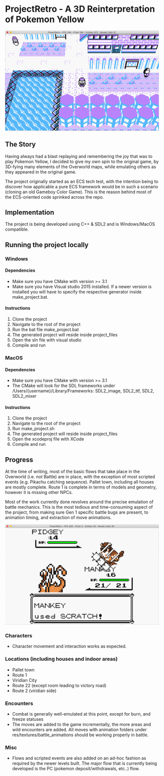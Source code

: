 # ProjectRetro - A 3D Reinterpretation of Pokemon Yellow

![Pallet image](res/screenshots/pallet_screenshot.png)

## The Story
Having always had a blast replaying and remembering the joy that was to play Pokemon Yellow, I decided to give my own spin to the original game, by 3D-fying many elements of the Overworld maps, while emulating others as they appeared in the original game. 

The project originally started as an ECS tech test, with the intention being to discover how applicable a pure ECS framework would be in such a scenario (cloning an old Gameboy Color Game). This is the reason behind most of the ECS-oriented code sprinked across the repo. 

## Implementation
The project is being developed using C++ & SDL2 and is Windows/MacOS compatible. 

## Running the project locally

### Windows

#### Dependencies
* Make sure you have CMake with version >= 3.1
* Make sure you have Visual studio 2015 installed. If a newer version is installed you will have to specify the respective generator inside make_project.bat.

#### Instructions
1) Clone the project
2) Navigate to the root of the project
3) Run the bat file make_project.bat
4) The generated project will reside inside project_files
5) Open the sln file with visual studio
6) Compile and run


### MacOS

#### Dependencies
* Make sure you have CMake with version >= 3.1
* The CMake will look for the SDL frameworks under /Users/{username}/Library/Frameworks: SDL2_image, SDL2_ttf, SDL2, SDL2_mixer

#### Instructions
1) Clone the project
2) Navigate to the root of the project
3) Run make_project.sh
4) The generated project will reside inside project_files
5) Open the xcodeproj file with XCode
6) Compile and run

## Progress
At the time of writing, most of the basic flows that take place in the Overworld (i.e. not Battle) are in place, with the exception of most scripted events (e.g. Pikachu catching sequence). Pallet town, including all houses are mostly complete. Route 1 is complete in terms of models and geometry, however it is missing other NPCs.

Most of the work currently done revolves around the precise emulation of battle mechanics. This is the most tedious and time-consuming aspect of the project, from making sure Gen 1 specific battle bugs are present, to animation timing, and extraction of move animations.

![Battle image](res/screenshots/battle_screenshot.png)

### Characters
* Character movement and interaction works as expected.

### Locations (including houses and indoor areas)
* Pallet town
* Route 1
* Viridian City
* Route 22 (except room leading to victory road)
* Route 2 (viridian side)

### Encounters
* Combat is generally well-emulated at this point, except for burn, and freeze statuses
* The moves are added to the game incrementally, the more areas and wild encounters are added. All moves with animation folders under res/textures/battle_animations should be working properly in battle.

### Misc
* Flows and scripted events are also added on an ad-hoc fashion as required by the newer levels built. The major flow that is currently being developed is the PC (pokemon deposit/withdrawals, etc..) flow.
